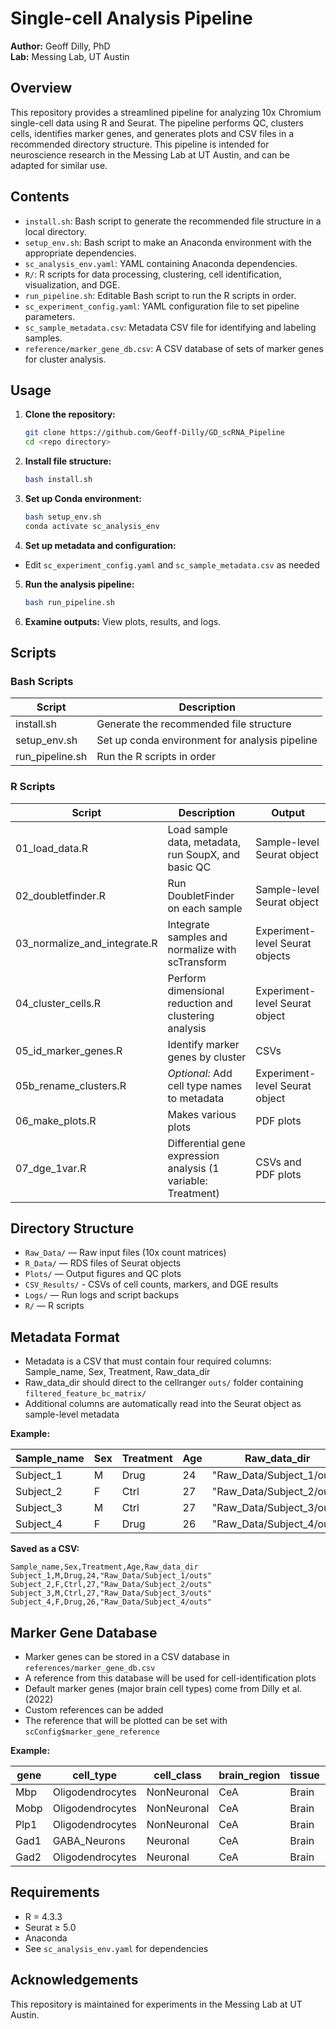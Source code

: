 # Single-cell Analysis Pipeline 

**Author:** Geoff Dilly, PhD  
**Lab:** Messing Lab, UT Austin

## Overview

This repository provides a streamlined pipeline for analyzing 10x Chromium single-cell data using R and Seurat. The pipeline performs QC, clusters cells, identifies marker genes, and generates plots and CSV files in a recommended directory structure. This pipeline is intended for neuroscience research in the Messing Lab at UT Austin, and can be adapted for similar use. 

## Contents

- `install.sh`: Bash script to generate the recommended file structure in a local directory. 
- `setup_env.sh`: Bash script to make an Anaconda environment with the appropriate dependencies.
- `sc_analysis_env.yaml`: YAML containing Anaconda dependencies.
- `R/`: R scripts for data processing, clustering, cell identification, visualization, and DGE.
- `run_pipeline.sh`: Editable Bash script to run the R scripts in order.
- `sc_experiment_config.yaml`: YAML configuration file to set pipeline parameters.
- `sc_sample_metadata.csv`: Metadata CSV file for identifying and labeling samples.
- `reference/marker_gene_db.csv`: A CSV database of sets of marker genes for cluster analysis.

## Usage

1. **Clone the repository:**
    ```sh
    git clone https://github.com/Geoff-Dilly/GD_scRNA_Pipeline
    cd <repo directory>
    ```
2. **Install file structure:**
    ```sh
    bash install.sh
    ```
3. **Set up Conda environment:**
    ```sh
    bash setup_env.sh
    conda activate sc_analysis_env
    ```
4. **Set up metadata and configuration:**
- Edit `sc_experiment_config.yaml` and `sc_sample_metadata.csv` as needed
5. **Run the analysis pipeline:**
    ```sh
    bash run_pipeline.sh
    ```
6. **Examine outputs:**
   View plots, results, and logs.

## Scripts

### Bash Scripts
| Script | Description |
|---|---|
| install.sh | Generate the recommended file structure | 
| setup_env.sh | Set up conda environment for analysis pipeline | 
| run_pipeline.sh | Run the R scripts in order | 

### R Scripts
| Script | Description | Output |
|---|---|---|
| 01_load_data.R | Load sample data, metadata, run SoupX, and basic QC | Sample-level Seurat object |
| 02_doubletfinder.R | Run DoubletFinder on each sample | Sample-level Seurat object |
| 03_normalize_and_integrate.R | Integrate samples and normalize with scTransform | Experiment-level Seurat objects |
| 04_cluster_cells.R | Perform dimensional reduction and clustering analysis | Experiment-level Seurat object |
| 05_id_marker_genes.R | Identify marker genes by cluster | CSVs |
| 05b_rename_clusters.R | *Optional:* Add cell type names to metadata | Experiment-level Seurat object |
| 06_make_plots.R | Makes various plots | PDF plots |
| 07_dge_1var.R | Differential gene expression analysis (1 variable: Treatment) | CSVs and PDF plots|

## Directory Structure

- `Raw_Data/` — Raw input files (10x count matrices)
- `R_Data/` — RDS files of Seurat objects 
- `Plots/` — Output figures and QC plots
- `CSV_Results/` - CSVs of cell counts, markers, and DGE results
- `Logs/` — Run logs and script backups
- `R/` — R scripts

## Metadata Format

- Metadata is a CSV that must contain four required columns: Sample_name, Sex, Treatment, Raw_data_dir
- Raw_data_dir should direct to the cellranger `outs/` folder containing `filtered_feature_bc_matrix/`
- Additional columns are automatically read into the Seurat object as sample-level metadata

**Example:**

| Sample_name | Sex | Treatment | Age | Raw_data_dir |
|---|---|---|---|---|
| Subject_1 | M | Drug | 24 | "Raw_Data/Subject_1/outs" |
| Subject_2 | F | Ctrl | 27 | "Raw_Data/Subject_2/outs" |
| Subject_3 | M | Ctrl | 27 | "Raw_Data/Subject_3/outs" |
| Subject_4 | F | Drug | 26 | "Raw_Data/Subject_4/outs" |

**Saved as a CSV:**
```
Sample_name,Sex,Treatment,Age,Raw_data_dir
Subject_1,M,Drug,24,"Raw_Data/Subject_1/outs"
Subject_2,F,Ctrl,27,"Raw_Data/Subject_2/outs"
Subject_3,M,Ctrl,27,"Raw_Data/Subject_3/outs"
Subject_4,F,Drug,26,"Raw_Data/Subject_4/outs"
```

## Marker Gene Database

- Marker genes can be stored in a CSV database in `references/marker_gene_db.csv`
- A reference from this database will be used for cell-identification plots
- Default marker genes (major brain cell types) come from Dilly et al. (2022)
- Custom references can be added
- The reference that will be plotted can be set with `scConfig$marker_gene_reference`

**Example:**

|gene|cell_type|cell_class|brain_region|tissue|species|reference|
|---|----------|----------|------------|------|-------|---------|
|Mbp|Oligodendrocytes|NonNeuronal|CeA|Brain|Rat|Dilly_et_al_2022|
|Mobp|Oligodendrocytes|NonNeuronal|CeA|Brain|Rat|Dilly_et_al_2022|
|Plp1|Oligodendrocytes|NonNeuronal|CeA|Brain|Rat|Dilly_et_al_2022|
|Gad1|GABA_Neurons|Neuronal|CeA|Brain|Rat|Dilly_et_al_2022|
|Gad2|Oligodendrocytes|Neuronal|CeA|Brain|Rat|Dilly_et_al_2022|

## Requirements

- R = 4.3.3
- Seurat ≥ 5.0
- Anaconda
- See `sc_analysis_env.yaml` for dependencies

## Acknowledgements

This repository is maintained for experiments in the Messing Lab at UT Austin. 